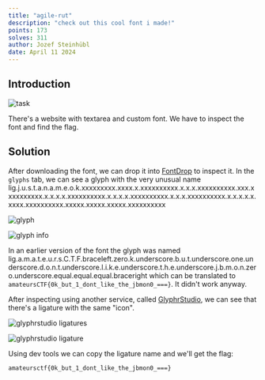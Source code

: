 ```yaml
---
title: "agile-rut"
description: "check out this cool font i made!"
points: 173
solves: 311
author: Jozef Steinhübl
date: April 11 2024
---
```


## Introduction

![task](https://raw.githubusercontent.com/GerlachSnezka/amateursctf/main/assets/2024-web-agile-rut.png)

There's a website with textarea and custom font. We have to inspect the font and find the flag.

## Solution

After downloading the font, we can drop it into [FontDrop](https://fontdrop.info/) to inspect it. In the `glyphs` tab, we can see a glyph with the very unusual name lig.j.u.s.t.a.n.a.m.e.o.k.xxxxxxxxx.xxxx.x.xxxxxxxxxx.x.x.x.xxxxxxxxxx.xxx.xxxxxxxxxx.x.x.x.x.xxxxxxxxxx.x.x.x.x.xxxxxxxxxx.x.x.x.xxxxxxxxxx.x.x.x.x.x.xxxx.xxxxxxxxxx.xxxxx.xxxxx.xxxxx.xxxxxxxxxx

![glyph](https://raw.githubusercontent.com/GerlachSnezka/amateursctf/main/assets/2024-web-agile-rut-glyph.png)

![glyph info](https://raw.githubusercontent.com/GerlachSnezka/amateursctf/main/assets/2024-web-agile-rut-glyph-info.png)

In an earlier version of the font the glyph was named lig.a.m.a.t.e.u.r.s.C.T.F.braceleft.zero.k.underscore.b.u.t.underscore.one.underscore.d.o.n.t.underscore.l.i.k.e.underscore.t.h.e.underscore.j.b.m.o.n.zero.underscore.equal.equal.equal.braceright which can be translated to `amateursCTF{0k_but_1_dont_like_the_jbmon0_===}`. It didn't work anyway.

After inspecting using another service, called [GlyphrStudio](https://www.glyphrstudio.com/app/), we can see that there's a ligature with the same "icon".

![glyphrstudio ligatures](https://raw.githubusercontent.com/GerlachSnezka/amateursctf/main/assets/2024-web-agile-rut-glyphrstudio-ligatures.png)

![glyphrstudio ligature](https://raw.githubusercontent.com/GerlachSnezka/amateursctf/main/assets/2024-web-agile-rut-glyphrstudio-ligature.png)

Using dev tools we can copy the ligature name and we'll get the flag:

```
amateursctf{0k_but_1_dont_like_the_jbmon0_===}
```